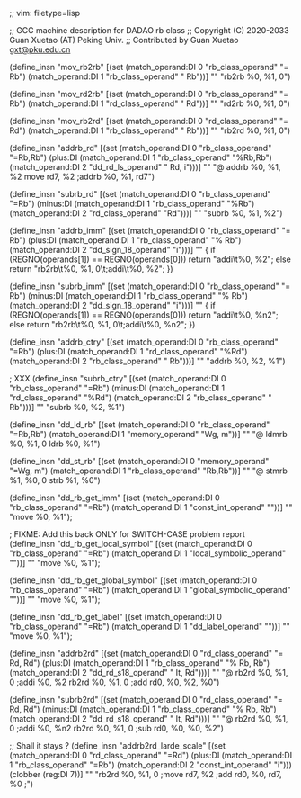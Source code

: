 ;; vim: filetype=lisp

;; GCC machine description for DADAO rb class
;; Copyright (C) 2020-2033 Guan Xuetao (AT) Peking Univ.
;; Contributed by Guan Xuetao <gxt@pku.edu.cn>

(define_insn "mov_rb2rb"
  [(set (match_operand:DI 0 "rb_class_operand" "= Rb")
        (match_operand:DI 1 "rb_class_operand" "  Rb"))]
	""
	"rb2rb	%0, %1, 0")

(define_insn "mov_rd2rb"
  [(set (match_operand:DI 0 "rb_class_operand" "= Rb")
        (match_operand:DI 1 "rd_class_operand" "  Rd"))]
	""
	"rd2rb	%0, %1, 0")

(define_insn "mov_rb2rd"
  [(set (match_operand:DI 0 "rd_class_operand" "= Rd")
        (match_operand:DI 1 "rb_class_operand" "  Rb"))]
	""
	"rb2rd	%0, %1, 0")

(define_insn "addrb_rd"
  [(set      (match_operand:DI 0 "rb_class_operand" "=Rb,Rb")
    (plus:DI (match_operand:DI 1 "rb_class_operand" "%Rb,Rb")
             (match_operand:DI 2 "dd_rd_ls_operand" " Rd, i")))]
	""
	"@
	addrb	%0, %1, %2
	move	rd7, %2	\;addrb	%0, %1, rd7")

(define_insn "subrb_rd"
  [(set      (match_operand:DI 0 "rb_class_operand" "=Rb")
   (minus:DI (match_operand:DI 1 "rb_class_operand" "%Rb")
             (match_operand:DI 2 "rd_class_operand" "Rd")))]
	""
	"subrb	%0, %1, %2")

(define_insn "addrb_imm"
  [(set       (match_operand:DI 0 "rb_class_operand"  "= Rb")
     (plus:DI (match_operand:DI 1 "rb_class_operand"  "% Rb")
              (match_operand:DI 2 "dd_sign_18_operand"   "i")))]
  ""
  { if (REGNO(operands[1])
     == REGNO(operands[0])) return  "addi\t%0, %2";
    else return "rb2rb\t%0, %1, 0\t\;addi\t%0, %2";
  })

(define_insn "subrb_imm"
  [(set       (match_operand:DI 0 "rb_class_operand"  "= Rb")
    (minus:DI (match_operand:DI 1 "rb_class_operand"  "% Rb")
              (match_operand:DI 2 "dd_sign_18_operand"   "i")))]
  ""
  { if (REGNO(operands[1])
     == REGNO(operands[0])) return  "addi\t%0, %n2";
    else return "rb2rb\t%0, %1, 0\t\;addi\t%0, %n2";
  })

(define_insn "addrb_ctry"
  [(set      (match_operand:DI 0 "rb_class_operand"  "=Rb")
    (plus:DI (match_operand:DI 1 "rd_class_operand"  "%Rd")
             (match_operand:DI 2 "rb_class_operand"  " Rb")))]
	""
	"addrb	%0, %2, %1")

; XXX
(define_insn "subrb_ctry"
  [(set      (match_operand:DI 0 "rb_class_operand"  "=Rb")
   (minus:DI (match_operand:DI 1 "rd_class_operand"  "%Rd")
             (match_operand:DI 2 "rb_class_operand"  " Rb")))]
	""
	"subrb	%0, %2, %1")

(define_insn "dd_ld_rb"
  [(set (match_operand:DI 0 "rb_class_operand" "=Rb,Rb")
        (match_operand:DI 1 "memory_operand"    "Wg, m"))]
	""
	"@
	ldmrb	%0, %1, 0
	ldrb	%0, %1")

(define_insn "dd_st_rb"
  [(set (match_operand:DI 0 "memory_operand"  "=Wg, m")
        (match_operand:DI 1 "rb_class_operand" "Rb,Rb"))]
	""
	"@
	stmrb	%1, %0, 0
	strb	%1, %0")

(define_insn "dd_rb_get_imm"
  [(set (match_operand:DI 0 "rb_class_operand" "=Rb")
        (match_operand:DI 1 "const_int_operand"  ""))]
	""
	"move	%0, %1");

; FIXME: Add this back ONLY for SWITCH-CASE problem report
(define_insn "dd_rb_get_local_symbol"
  [(set (match_operand:DI 0 "rb_class_operand" "=Rb")
        (match_operand:DI 1 "local_symbolic_operand"  ""))]
	""
	"move	%0, %1");

(define_insn "dd_rb_get_global_symbol"
  [(set (match_operand:DI 0 "rb_class_operand" "=Rb")
        (match_operand:DI 1 "global_symbolic_operand"  ""))]
	""
	"move	%0, %1");

(define_insn "dd_rb_get_label"
  [(set (match_operand:DI 0 "rb_class_operand" "=Rb")
        (match_operand:DI 1 "dd_label_operand"  ""))]
	""
	"move	%0, %1");

(define_insn "addrb2rd"
  [(set      (match_operand:DI 0 "rd_class_operand"  "= Rd, Rd")
    (plus:DI (match_operand:DI 1 "rb_class_operand"  "% Rb, Rb")
	     (match_operand:DI 2 "dd_rd_s18_operand" "  It, Rd")))]
	""
	"@
	rb2rd	%0, %1, 0	\;addi	%0, %2
	rb2rd	%0, %1, 0	\;add	rd0, %0, %2, %0")

(define_insn "subrb2rd"
  [(set      (match_operand:DI 0 "rd_class_operand"  "= Rd, Rd")
   (minus:DI (match_operand:DI 1 "rb_class_operand"  "% Rb, Rb")
	     (match_operand:DI 2 "dd_rd_s18_operand" "  It, Rd")))]
	""
	"@
	rb2rd	%0, %1, 0	\;addi	%0, %n2
	rb2rd	%0, %1, 0	\;sub	rd0, %0, %0, %2")

;; Shall it stays ?
(define_insn "addrb2rd_larde_scale"
  [(set      (match_operand:DI 0 "rd_class_operand" "=Rd")
    (plus:DI (match_operand:DI 1 "rb_class_operand" "=Rb")
             (match_operand:DI 2 "const_int_operand"  "i")))
	(clobber (reg:DI 7))]
	""
	"rb2rd	%0, %1, 0	\;move	rd7, %2	\;add	rd0, %0, rd7, %0	\;")
